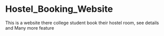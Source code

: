 # Hostel_Booking_Website
This is  a website there college student book their hostel room, see details and Many more feature 
